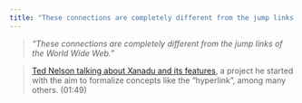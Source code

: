 ```yaml
---
title: "These connections are completely different from the jump links of the World Wide Web."
---
```

>*“These connections are completely different from the jump links of the World Wide Web.”*

>[Ted Nelson talking about Xanadu and its features](https://www.youtube.com/watch?v=1gPM3GqjMR4), a project he started with the aim to formalize concepts like the “hyperlink”, among many others. (01:49)